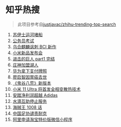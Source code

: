 # 知乎热搜

> 此项目参考自[justjavac/zhihu-trending-top-search](https://github.com/justjavac/zhihu-trending-top-search/blob/main/utils.ts)

<!-- BEGIN -->
  <!-- 最后更新时间:Mon Mar 29 2021 04:20:32 GMT+0000 (Coordinated Universal Time) -->
  1. [苏伊士运河堵船](https://www.zhihu.com/search?q=苏伊士运河)
1. [公务员考试](https://www.zhihu.com/search?q=公务员)
1. [乌合麒麟讽刺 BCI 新作](https://www.zhihu.com/search?q=乌合麒麟)
1. [小米新品发布会](https://www.zhihu.com/search?q=小米)
1. [进击的巨人 part1 完结](https://www.zhihu.com/search?q=进击的巨人)
1. [庄神加盟湖人](https://www.zhihu.com/search?q=庄神)
1. [华为拿下支付牌照](https://www.zhihu.com/search?q=华为)
1. [廖启智因胃癌去世](https://www.zhihu.com/search?q=廖启智)
1. [《鬼谷八荒》新版本](https://www.zhihu.com/search?q=鬼谷八荒)
1. [小米 11 Ultra 将首发全相变散热技术](https://www.zhihu.com/search?q=小米11ultra)
1. [安踏净利润超越 Adidas](https://www.zhihu.com/search?q=安踏净利润)
1. [水滴互助停止服务](https://www.zhihu.com/search?q=水滴关停)
1. [海贼王 1008 话](https://www.zhihu.com/search?q=海贼王)
1. [中国足协谴责耐克](https://www.zhihu.com/search?q=足协)
1. [阿里申请淘宝特价版微信小程序](https://www.zhihu.com/search?q=淘宝特价版)
  <!-- END -->
